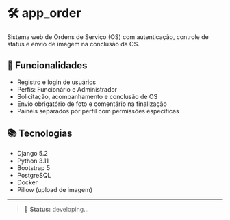 # 🛠️ app_order

Sistema web de Ordens de Serviço (OS) com autenticação, controle de status e envio de imagem na conclusão da OS.

## 🔑 Funcionalidades

- Registro e login de usuários
- Perfis: Funcionário e Administrador
- Solicitação, acompanhamento e conclusão de OS
- Envio obrigatório de foto e comentário na finalização
- Painéis separados por perfil com permissões específicas

## 📚 Tecnologias

- Django 5.2
- Python 3.11
- Bootstrap 5
- PostgreSQL
- Docker
- Pillow (upload de imagem)

---

> 🧪 **Status:** developing...
